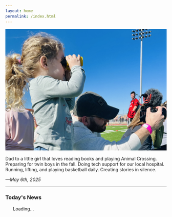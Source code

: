 ```yaml
---
layout: home
permalink: /index.html
---
```


![Now](assets/now.jpg)

Dad to a little girl that loves reading books and playing Animal Crossing. Preparing for twin boys in the fall. Doing tech support for our local hospital. Running, lifting, and playing basketball daily. Creating stories in silence. 

*—May 6th, 2025*

----

### Today's News

<ul id="news-list">Loading…</ul>

<script>
fetch("/assets/reeder.json")
  .then(res => res.json())
  .then(data => {
    const list = document.getElementById("news-list");
    list.innerHTML = "";

    const items = (data.items || []).slice(0, 5);

    items.forEach(item => {
      const li = document.createElement("li");
      const a = document.createElement("a");

      a.href = item.url || "#";
      a.textContent = item.title || "Untitled";
      a.target = "_blank";
      a.rel = "noopener noreferrer";

      li.appendChild(a);
      list.appendChild(li);
    });
  })
  .catch(err => {
    document.getElementById("news-list").innerHTML =
      `<li>Could not load news: ${err.message}</li>`;
    console.error(err);
  });
</script>
